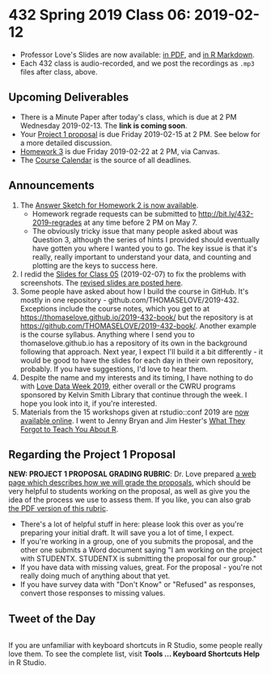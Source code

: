 # 432 Spring 2019 Class 06: 2019-02-12

- Professor Love's Slides are now available: [in PDF](https://github.com/THOMASELOVE/2019-432/blob/master/slides/class06/432_2019_slides06.pdf), and [in R Markdown](https://github.com/THOMASELOVE/2019-432/blob/master/slides/class06/432_2019_slides06.Rmd). 
- Each 432 class is audio-recorded, and we post the recordings as `.mp3` files after class, above.

## Upcoming Deliverables

- There is a Minute Paper after today's class, which is due at 2 PM Wednesday 2019-02-13. The **link is coming soon**.
- Your [Project 1 proposal](https://github.com/THOMASELOVE/2019-432/tree/master/projects/project1) is due Friday 2019-02-15 at 2 PM. See below for a more detailed discussion.
- [Homework 3](https://github.com/THOMASELOVE/2019-432/tree/master/homework/homework3) is due Friday 2019-02-22 at 2 PM, via Canvas.
- The [Course Calendar](https://github.com/THOMASELOVE/2019-432/blob/master/calendar.md) is the source of all deadlines.

## Announcements

1. The [Answer Sketch for Homework 2 is now available](https://github.com/THOMASELOVE/2019-432/tree/master/homework/homework2/sketch_hw02).
    - Homework regrade requests can be submitted to http://bit.ly/432-2019-regrades at any time before 2 PM on May 7.
    - The obviously tricky issue that many people asked about was Question 3, although the series of hints I provided should eventually have gotten you where I wanted you to go. The key issue is that it's really, really important to understand your data, and counting and plotting are the keys to success here.
2. I redid the [Slides for Class 05](https://github.com/THOMASELOVE/2019-432/tree/master/slides/class05) (2019-02-07) to fix the problems with screenshots. The [revised slides are posted here](https://github.com/THOMASELOVE/2019-432/tree/master/slides/class05).
3. Some people have asked about how I build the course in GitHub. It's mostly in one repository - github.com/THOMASELOVE/2019-432. Exceptions include the course notes, which you get to at https://thomaselove.github.io/2019-432-book/ but the repository is at https://github.com/THOMASELOVE/2019-432-book/. Another example is the course syllabus. Anything where I send you to thomaselove.github.io has a repository of its own in the background following that approach. Next year, I expect I'll build it a bit differently - it would be good to have the slides for each day in their own repository, probably. If you have suggestions, I'd love to hear them.
4. Despite the name and my interests and its timing, I have nothing to do with [Love Data Week 2019](https://lovedataweek.org/), either overall or the CWRU programs sponsored by Kelvin Smith Library that continue through the week. I hope you look into it, if you're interested.
5. Materials from the 15 workshops given at rstudio::conf 2019 are [now available online](https://blog.rstudio.com/2019/02/06/rstudio-conf-2019-workshops). I went to Jenny Bryan and Jim Hester's [What They Forgot to Teach You About R](https://rstd.io/wtf-2019-rsc).

## Regarding the Project 1 Proposal

**NEW: PROJECT 1 PROPOSAL GRADING RUBRIC**: Dr. Love prepared [a web page which describes how we will grade the proposals](https://github.com/THOMASELOVE/2019-432/blob/master/projects/project1/project1_proposal_rubric.md), which should be very helpful to students working on the proposal, as well as give you the idea of the process we use to assess them. If you like, you can also grab [the PDF version of this rubric](https://github.com/THOMASELOVE/2019-432/blob/master/projects/project1/project1_proposal_rubric.pdf).

- There's a lot of helpful stuff in here: please look this over as you're preparing your initial draft. It will save you a lot of time, I expect.
- If you're working in a group, one of you submits the proposal, and the other one submits a Word document saying "I am working on the project with STUDENTX. STUDENTX is submitting the proposal for our group."
- If you have data with missing values, great. For the proposal - you're not really doing much of anything about that yet.
- If you have survey data with "Don't Know" or "Refused" as responses, convert those responses to missing values.

## Tweet of the Day

![]()



If you are unfamiliar with keyboard shortcuts in R Studio, some people really love them. To see the complete list, visit **Tools ... Keyboard Shortcuts Help** in R Studio.

